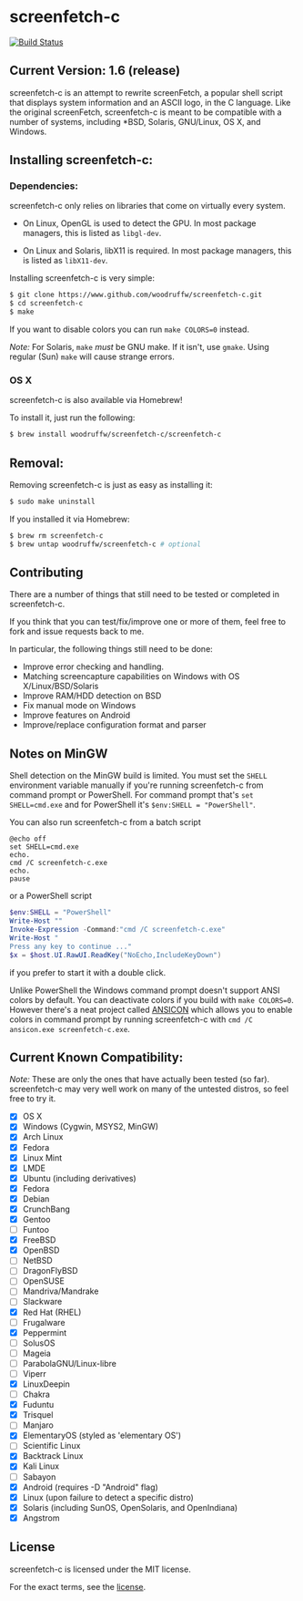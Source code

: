 screenfetch-c
=============

[![Build Status](https://drone.io/github.com/woodruffw/screenfetch-c/status.png)](https://drone.io/github.com/woodruffw/screenfetch-c/latest)

## Current Version: 1.6 (release)

screenfetch-c is an attempt to rewrite screenFetch, a popular shell
script that displays system information and an ASCII logo, in the C
language.
Like the original screenFetch, screenfetch-c is meant to be compatible with a number of systems, including *BSD, Solaris, GNU/Linux, OS X, and Windows.

## Installing screenfetch-c:

### Dependencies:
screenfetch-c only relies on libraries that come on virtually every system.

* On Linux, OpenGL is used to detect the GPU. In most package managers, this is listed as `libgl-dev`.

* On Linux and Solaris, libX11 is required. In most package managers, this is listed as `libX11-dev`.

Installing screenfetch-c is very simple:

```bash
$ git clone https://www.github.com/woodruffw/screenfetch-c.git
$ cd screenfetch-c
$ make
```

If you want to disable colors you can run `make COLORS=0` instead.

_Note:_ For Solaris, `make` *must* be GNU make. If it isn't, use `gmake`. Using regular (Sun) `make` will cause strange errors.

### OS X

screenfetch-c is also available via Homebrew!

To install it, just run the following:

```bash
$ brew install woodruffw/screenfetch-c/screenfetch-c
```

## Removal:
Removing screenfetch-c is just as easy as installing it:

```bash
$ sudo make uninstall
```

If you installed it via Homebrew:

```bash
$ brew rm screenfetch-c
$ brew untap woodruffw/screenfetch-c # optional
```

## Contributing

There are a number of things that still need to be tested or completed in screenfetch-c.

If you think that you can test/fix/improve one or more of them, feel free to fork and issue requests back to me.

In particular, the following things still need to be done:

- Improve error checking and handling.
- Matching screencapture capabilities on Windows with OS X/Linux/BSD/Solaris
- Improve RAM/HDD detection on BSD
- Fix manual mode on Windows
- Improve features on Android
- Improve/replace configuration format and parser

## Notes on MinGW
Shell detection on the MinGW build is limited.
You must set the `SHELL` environment variable manually if you're running screenfetch-c from command prompt or PowerShell.
For command prompt that's `set SHELL=cmd.exe` and for PowerShell it's `$env:SHELL = "PowerShell"`.

You can also run screenfetch-c from a batch script
``` batch
@echo off
set SHELL=cmd.exe
echo.
cmd /C screenfetch-c.exe
echo.
pause
```
or a PowerShell script
``` ps1
$env:SHELL = "PowerShell"
Write-Host ""
Invoke-Expression -Command:"cmd /C screenfetch-c.exe"
Write-Host "
Press any key to continue ..."
$x = $host.UI.RawUI.ReadKey("NoEcho,IncludeKeyDown")
```
if you prefer to start it with a double click.

Unlike PowerShell the Windows command prompt doesn't support ANSI colors by default. You can deactivate colors if you build with `make COLORS=0`.
However there's a neat project called [ANSICON](https://github.com/adoxa/ansicon) which allows you to enable colors in command prompt by running screenfetch-c with `cmd /C ansicon.exe screenfetch-c.exe`.

## Current Known Compatibility:

_Note:_ These are only the ones that have actually been tested (so far). screenfetch-c may very well work on many of the untested distros, so feel free to try it.

- [x] OS X
- [x] Windows (Cygwin, MSYS2, MinGW)
- [x] Arch Linux
- [x] Fedora
- [x] Linux Mint
- [x] LMDE
- [x] Ubuntu (including derivatives)
- [x] Fedora
- [x] Debian
- [x] CrunchBang
- [x] Gentoo
- [ ] Funtoo
- [x] FreeBSD
- [x] OpenBSD
- [ ] NetBSD
- [ ] DragonFlyBSD
- [ ] OpenSUSE
- [ ] Mandriva/Mandrake
- [ ] Slackware
- [x] Red Hat (RHEL)
- [ ] Frugalware
- [x] Peppermint
- [ ] SolusOS
- [ ] Mageia
- [ ] ParabolaGNU/Linux-libre
- [ ] Viperr
- [x] LinuxDeepin
- [ ] Chakra
- [x] Fuduntu
- [x] Trisquel
- [ ] Manjaro
- [x] ElementaryOS (styled as 'elementary OS')
- [ ] Scientific Linux
- [x] Backtrack Linux
- [x] Kali Linux
- [ ] Sabayon
- [x] Android (requires -D "Android" flag)
- [x] Linux (upon failure to detect a specific distro)
- [x] Solaris (including SunOS, OpenSolaris, and OpenIndiana)
- [x] Angstrom

## License
screenfetch-c is licensed under the MIT license.

For the exact terms, see the [license](./LICENSE).
